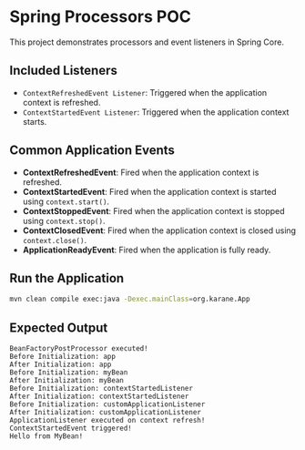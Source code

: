 # Spring Processors POC

This project demonstrates processors and event listeners in Spring Core.

## Included Listeners
- `ContextRefreshedEvent Listener`: Triggered when the application context is refreshed.
- `ContextStartedEvent Listener`: Triggered when the application context starts.

## Common Application Events
- **ContextRefreshedEvent**: Fired when the application context is refreshed.
- **ContextStartedEvent**: Fired when the application context is started using `context.start()`.
- **ContextStoppedEvent**: Fired when the application context is stopped using `context.stop()`.
- **ContextClosedEvent**: Fired when the application context is closed using `context.close()`.
- **ApplicationReadyEvent**: Fired when the application is fully ready.

## Run the Application
```sh
mvn clean compile exec:java -Dexec.mainClass=org.karane.App
```

## Expected Output
```
BeanFactoryPostProcessor executed!
Before Initialization: app
After Initialization: app
Before Initialization: myBean
After Initialization: myBean
Before Initialization: contextStartedListener
After Initialization: contextStartedListener
Before Initialization: customApplicationListener
After Initialization: customApplicationListener
ApplicationListener executed on context refresh!
ContextStartedEvent triggered!
Hello from MyBean!

```